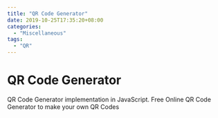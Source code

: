 ```yaml
---
title: "QR Code Generator"
date: 2019-10-25T17:35:20+08:00
categories:
  - "Miscellaneous"
tags:
  - "QR"
---
```


# QR Code Generator

QR Code Generator implementation in JavaScript. Free Online QR Code Generator to make your own QR Codes
